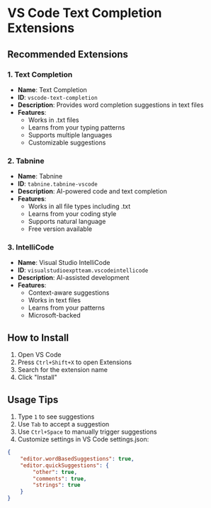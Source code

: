 # VS Code Text Completion Extensions

## Recommended Extensions

### 1. Text Completion
- **Name**: Text Completion
- **ID**: `vscode-text-completion`
- **Description**: Provides word completion suggestions in text files
- **Features**:
  - Works in .txt files
  - Learns from your typing patterns
  - Supports multiple languages
  - Customizable suggestions

### 2. Tabnine
- **Name**: Tabnine
- **ID**: `tabnine.tabnine-vscode`
- **Description**: AI-powered code and text completion
- **Features**:
  - Works in all file types including .txt
  - Learns from your coding style
  - Supports natural language
  - Free version available

### 3. IntelliCode
- **Name**: Visual Studio IntelliCode
- **ID**: `visualstudioexptteam.vscodeintellicode`
- **Description**: AI-assisted development
- **Features**:
  - Context-aware suggestions
  - Works in text files
  - Learns from your patterns
  - Microsoft-backed

## How to Install

1. Open VS Code
2. Press `Ctrl+Shift+X` to open Extensions
3. Search for the extension name
4. Click "Install"

## Usage Tips

1. Type `1` to see suggestions
2. Use `Tab` to accept a suggestion
3. Use `Ctrl+Space` to manually trigger suggestions
4. Customize settings in VS Code settings.json:
```json
{
    "editor.wordBasedSuggestions": true,
    "editor.quickSuggestions": {
        "other": true,
        "comments": true,
        "strings": true
    }
}
``` 